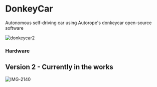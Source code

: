 # DonkeyCar
Autonomous self-driving car using Autorope's donkeycar open-source software

![donkeycar2](https://user-images.githubusercontent.com/87390731/133941557-80d9f9e6-2b96-49e0-ab23-7434410fb5fd.PNG)

### Hardware


## Version 2 - Currently in the works
![IMG-2140](https://user-images.githubusercontent.com/87390731/133941502-43663ebd-376c-4e30-8b4d-c073a8fc3357.jpg)
